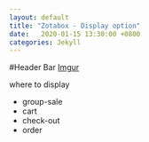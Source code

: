 ```yaml
---
layout: default
title: "Zotabox - Display option"
date:   2020-01-15 13:30:00 +0800
categories: Jekyll
---
```


#Header Bar
[Imgur](https://imgur.com/DrwGp61)

where to display
- group-sale
- cart
- check-out
- order


